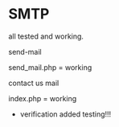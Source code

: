 # SMTP

all tested and working.

send-mail 

send_mail.php = working

contact us mail

index.php =  working 
+ verification added testing!!! 
